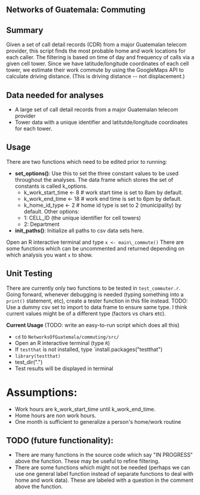 <h2>Networks of Guatemala: Commuting</h2>

## Summary
Given a set of call detail records (CDR) from a major Guatemalan telecom provider, 
this script finds the most probable home and work locations for each caller. 
The filtering is based on time of day and frequency of calls via a given cell tower. 
Since we have latitude/longitude coordinates of each cell tower, we 
estimate their work commute by using the GoogleMaps API to calculate driving
distance. (This is driving distance -- not displacement.)

## Data needed for analyses
- A large set of call detail records from a major Guatemalan telecom provider
- Tower data with a unique identifier and latitutde/longitude coordinates
  for each tower.

## Usage
There are two functions which need to be edited prior to running:
- **set_options()**: Use this to set the three constant values to be used throughout
  the analyses. The data frame which stores the set of constants is called
  k\_options.
  -  k\_work\_start\_time <- 8 # work start time is set to 8am by default.
  -  k\_work\_end\_time <- 18 # work end time is set to 6pm by default.
  -  k\_home\_id\_type <- 2 # home id type is set to 2 (municipality) by
     default. Other options:
    -  1: CELL\_ID (the unique identifier for cell towers)
    -  2: Department  
- **init_paths()**: Initialize all paths to csv data sets here.

Open an R interactive terminal and type 
`x <- main\_commute()`
There are some functions which can be uncommented and returned depending on
which analysis you want `x` to show.

## Unit Testing
There are currently only two functions to be tested in `test_commuter.r`.
Going forward, whenever debugging is needed (typing something into a
`print()` statement, etc), create a tester function in this file instead.
TODO: Use a dummy csv set to import to data frame to ensure same type.
I think current values might be of a different type (factors vs chars etc).

**Current Usage** (TODO: write an easy-to-run script which does all this)
- `cd` to `NetworksOfGuatemala/commuting/src/`<br>
- Open an R interactive terminal (type `R`)<br>
- If `testthat` is not installed, type `install.packages("testthat")<br>
- `library(testthat)`<br>
- test_dir(".")<br>
- Test results will be displayed in terminal<br>

# Assumptions:
- Work hours are k\_work\_start\_time until k\_work\_end\_time.
- Home hours are non work hours.
- One month is sufficient to generalize a person's home/work routine

## TODO (future functionality):
- There are many functions in the source code which say "IN PROGRESS" above
  the function. These may be useful to refine filtering.
- There are some functions which might not be needed (perhaps we can use one
  general label function instead of separate functions to deal with home and
work data). These are labeled with a question in the comment above the
function.
